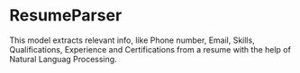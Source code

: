 # ResumeParser
This model extracts relevant info, like Phone number, Email, Skills, Qualifications, Experience and Certifications from a resume with the help of Natural Languag Processing.
